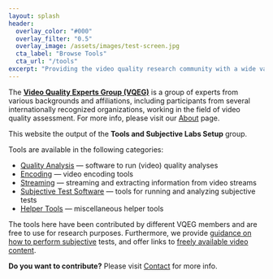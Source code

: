 ```yaml
---
layout: splash
header:
  overlay_color: "#000"
  overlay_filter: "0.5"
  overlay_image: /assets/images/test-screen.jpg
  cta_label: "Browse Tools"
  cta_url: "/tools"
excerpt: "Providing the video quality research community with a wide variety of **software tools and guidance** in order to facilitate research."
---
```


The [**Video Quality Experts Group (VQEG)**](https://www.its.bldrdoc.gov/vqeg/vqeg-home.aspx) is a group of experts from various backgrounds and affiliations, including participants from several internationally recognized organizations, working in the field of video quality assessment. For more info, please visit our [About](about) page.

This website the output of the **Tools and Subjective Labs Setup** group.

Tools are available in the following categories:

- [Quality Analysis](tools/#quality-analysis) — software to run (video) quality analyses
- [Encoding](tools/#encoding) — video encoding tools
- [Streaming](tools/#streaming) — streaming and extracting information from video streams
- [Subjective Test Software](tools/#subjective-test-software) — tools for running and analyzing subjective tests
- [Helper Tools](tools/#helper-tools) — miscellaneous helper tools

The tools here have been contributed by different VQEG members and are free to use for research purposes. Furthermore, we provide [guidance on how to perform subjective](guides) tests, and offer links to [freely available video content](video-databases).

 **Do you want to contribute?** Please visit [Contact](contact) for more info.
